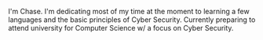 I'm Chase.
I'm dedicating most of my time at the moment to learning a few languages and the basic principles of Cyber Security.
Currently preparing to attend university for Computer Science w/ a focus on Cyber Security.
